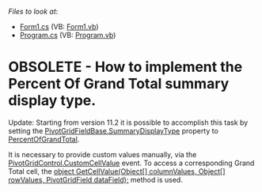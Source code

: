 <!-- default file list -->
*Files to look at*:

* [Form1.cs](./CS/WindowsApplication21/Form1.cs) (VB: [Form1.vb](./VB/WindowsApplication21/Form1.vb))
* [Program.cs](./CS/WindowsApplication21/Program.cs) (VB: [Program.vb](./VB/WindowsApplication21/Program.vb))
<!-- default file list end -->
# OBSOLETE - How to implement the Percent Of Grand Total summary display type.


<p>Update: Starting from version 11.2 it is possible to accomplish this task by setting the <a href="http://documentation.devexpress.com/#CoreLibraries/DevExpressXtraPivotGridPivotGridFieldBase_SummaryDisplayTypetopic"><u>PivotGridFieldBase.SummaryDisplayType</u></a> property to <a href="http://documentation.devexpress.com/#CoreLibraries/DevExpressDataPivotGridPivotSummaryDisplayTypeEnumtopic"><u>PercentOfGrandTotal</u></a>.</p><p>It is necessary to provide custom values manually, via the <a href="http://documentation.devexpress.com/#WindowsForms/DevExpressXtraPivotGridPivotGridControl_CustomCellValuetopic"><u>PivotGridControl.CustomCellValue</u></a> event. To access a corresponding Grand Total cell, the <a href="http://documentation.devexpress.com/#WindowsForms/DevExpressXtraPivotGridPivotCellBaseEventArgs_GetCellValuetopic"><u>object GetCellValue(Object[] columnValues, Object[] rowValues, PivotGridField dataField);</u></a> method is used.</p>

<br/>


